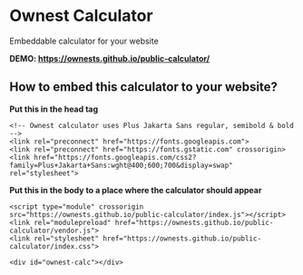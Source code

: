 # Ownest Calculator
Embeddable calculator for your website

**DEMO: https://ownests.github.io/public-calculator/**

## How to embed this calculator to your website?
**Put this in the head tag**
```
<!-- Ownest calculator uses Plus Jakarta Sans regular, semibold & bold -->
<link rel="preconnect" href="https://fonts.googleapis.com">
<link rel="preconnect" href="https://fonts.gstatic.com" crossorigin>
<link href="https://fonts.googleapis.com/css2?family=Plus+Jakarta+Sans:wght@400;600;700&display=swap" rel="stylesheet">
```

**Put this in the body to a place where the calculator should appear**
```
<script type="module" crossorigin src="https://ownests.github.io/public-calculator/index.js"></script>
<link rel="modulepreload" href="https://ownests.github.io/public-calculator/vendor.js">
<link rel="stylesheet" href="https://ownests.github.io/public-calculator/index.css">

<div id="ownest-calc"></div>
```
